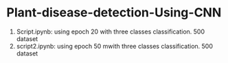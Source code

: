 # Plant-disease-detection-Using-CNN
1. Script.ipynb: using epoch 20 with three classes classification. 500 dataset
2. script2.ipynb: using epoch 50 mwith three classes classification. 500 dataset   
